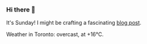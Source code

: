 ### Hi there :wave:

It's Sunday! I might be crafting a fascinating [blog post](https://www.benjaminwuethrich.dev).

Weather in Toronto: overcast, at +16°C.
